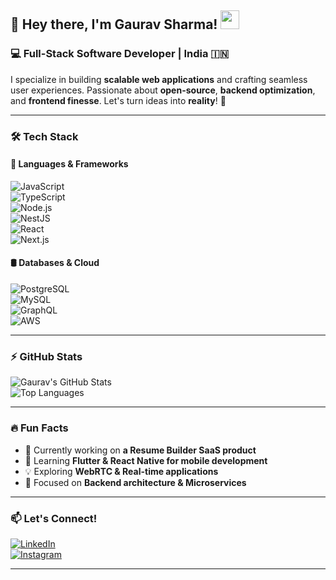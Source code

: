 ## 🚀 Hey there, I'm Gaurav Sharma! <img src="https://media.giphy.com/media/hvRJCLFzcasrR4ia7z/giphy.gif" width="30px">

### 💻 Full-Stack Software Developer | India 🇮🇳  

I specialize in building **scalable web applications** and crafting seamless user experiences. Passionate about **open-source**, **backend optimization**, and **frontend finesse**. Let's turn ideas into **reality**! 🚀  

---

### 🛠️ Tech Stack  
#### 🚀 Languages & Frameworks  
![JavaScript](https://img.shields.io/badge/-JavaScript-F7DF1E?style=flat&logo=javascript&logoColor=black)  
![TypeScript](https://img.shields.io/badge/-TypeScript-3178C6?style=flat&logo=typescript&logoColor=white)  
![Node.js](https://img.shields.io/badge/-Node.js-339933?style=flat&logo=node.js&logoColor=white)  
![NestJS](https://img.shields.io/badge/-NestJS-E0234E?style=flat&logo=nestjs&logoColor=white)  
![React](https://img.shields.io/badge/-React-61DAFB?style=flat&logo=react&logoColor=black)  
![Next.js](https://img.shields.io/badge/-Next.js-000000?style=flat&logo=next.js&logoColor=white)  

#### 🛢️ Databases & Cloud  
![PostgreSQL](https://img.shields.io/badge/-PostgreSQL-336791?style=flat&logo=postgresql&logoColor=white)  
![MySQL](https://img.shields.io/badge/-MySQL-4479A1?style=flat&logo=mysql&logoColor=white)  
![GraphQL](https://img.shields.io/badge/-GraphQL-E10098?style=flat&logo=graphql&logoColor=white)  
![AWS](https://img.shields.io/badge/-AWS-FF9900?style=flat&logo=amazonaws&logoColor=white)  

---

### ⚡ GitHub Stats  
![Gaurav's GitHub Stats](https://github-readme-stats.vercel.app/api?username=imgauravsharma4&show_icons=true&theme=radical)  
![Top Languages](https://github-readme-stats.vercel.app/api/top-langs/?username=imgauravsharma4&layout=compact&theme=radical)  

---

### 🔥 Fun Facts  
- 🔭 Currently working on **a Resume Builder SaaS product**  
- 🌱 Learning **Flutter & React Native for mobile development**  
- 💡 Exploring **WebRTC & Real-time applications**  
- 🎯 Focused on **Backend architecture & Microservices**  

---

### 📫 Let's Connect!  
[![LinkedIn](https://img.shields.io/badge/-LinkedIn-0077B5?style=for-the-badge&logo=linkedin&logoColor=white)](https://www.linkedin.com/in/your-profile/)  
[![Instagram](https://img.shields.io/badge/-Instagram-E4405F?style=for-the-badge&logo=instagram&logoColor=white)](https://www.instagram.com/your-instagram/)  

---
